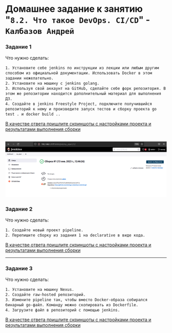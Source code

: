 # Домашнее задание к занятию "`8.2. Что такое DevOps. СI/СD`" - `Калбазов Андрей`

### Задание 1

Что нужно сделать:

    1. Установите себе jenkins по инструкции из лекции или любым другим способом из официальной документации. Использовать Docker в этом задании нежелательно.
    2. Установите на машину с jenkins golang.
    3. Используя свой аккаунт на GitHub, сделайте себе форк репозитория. В этом же репозитории находится дополнительный материал для выполнения ДЗ.
    4. Создайте в jenkins Freestyle Project, подключите получившийся репозиторий к нему и произведите запуск тестов и сборку проекта go test . и docker build ..

<ins>В качестве ответа пришлите скриншоты с настройками проекта и результатами выполнения сборки<ins>

![img](img/img1.png)
---
    
### Задание 2

Что нужно сделать:

    1. Создайте новый проект pipeline.
    2. Перепишите сборку из задания 1 на declarative в виде кода.

<ins>В качестве ответа пришлите скриншоты с настройками проекта и результатами выполнения сборки<ins>

---
    
### Задание 3

Что нужно сделать:

    1. Установите на машину Nexus.
    2. Создайте raw-hosted репозиторий.
    3. Измените pipeline так, чтобы вместо Docker-образа собирался бинарный go-файл. Команду можно скопировать из Dockerfile.
    4. Загрузите файл в репозиторий с помощью jenkins.

<ins>В качестве ответа пришлите скриншоты с настройками проекта и результатами выполнения сборки<ins>

